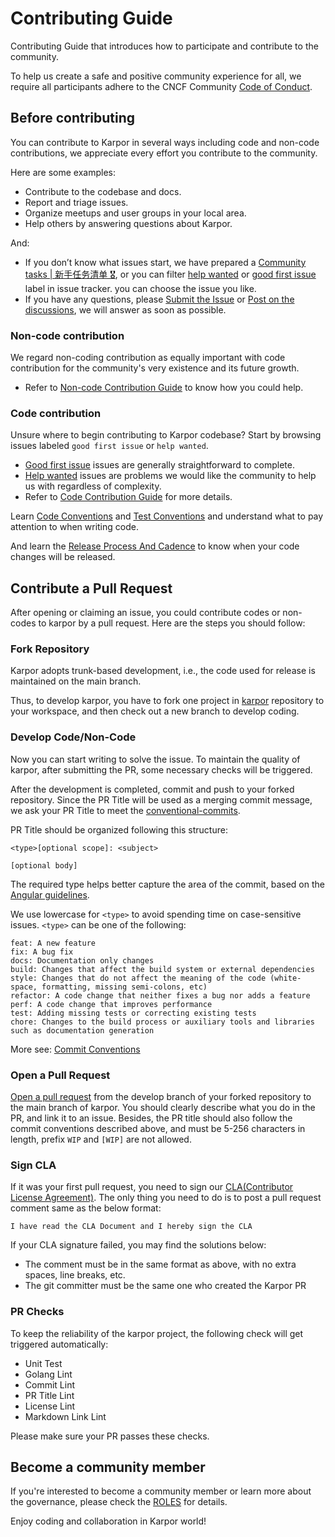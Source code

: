 # Contributing Guide

Contributing Guide that introduces how to participate and contribute to the community.

To help us create a safe and positive community experience for all, we require all participants adhere to the CNCF Community [Code of Conduct](https://github.com/cncf/foundation/blob/main/code-of-conduct.md).

## Before contributing

You can contribute to Karpor in several ways including code and non-code contributions,
we appreciate every effort you contribute to the community. 

Here are some examples:

* Contribute to the codebase and docs.
* Report and triage issues.
* Organize meetups and user groups in your local area.
* Help others by answering questions about Karpor.

And:

- If you don’t know what issues start, we have prepared a [Community tasks | 新手任务清单 🎖︎](https://github.com/KusionStack/karpor/issues/463), or you can filter [help wanted](https://github.com/KusionStack/karpor/issues?q=is%3Aopen+is%3Aissue+label%3A%22help+wanted%22) or [good first issue](https://github.com/KusionStack/karpor/issues?q=is%3Aopen+is%3Aissue++label%3A%22good+first+issue%22) label in issue tracker. you can choose the issue you like.
- If you have any questions, please [Submit the Issue](https://github.com/KusionStack/karpor/issues/new/choose) or [Post on the discussions](https://github.com/KusionStack/karpor/discussions/new/choose), we will answer as soon as possible.

### Non-code contribution

We regard non-coding contribution as equally important with code contribution for the community's very existence and its future growth.

- Refer to [Non-code Contribution Guide](./non-code-contribute) to know how you could help.

### Code contribution

Unsure where to begin contributing to Karpor codebase? Start by browsing issues labeled `good first issue` or `help wanted`.

- [Good first issue](https://github.com/KusionStack/karpor/labels/good%20first%20issue) issues are generally straightforward to complete.
- [Help wanted](https://github.com/KusionStack/karpor/labels/help%20wanted) issues are problems we would like the community to help us with regardless of complexity.
- Refer to [Code Contribution Guide](./code-contribute) for more details.

Learn [Code Conventions](../conventions/code-conventions) and [Test Conventions](../conventions/test-conventions) and understand what to pay attention to when writing code. 

And learn the [Release Process And Cadence](../conventions/release-process) to know when your code changes will be released.

## Contribute a Pull Request

After opening or claiming an issue, you could contribute codes or non-codes to karpor by a pull request. Here are the steps you should follow:

### Fork Repository

Karpor adopts trunk-based development, i.e., the code used for release is maintained on the main branch.

Thus, to develop karpor, you have to fork one project in [karpor](https://github.com/KusionStack/karpor) repository to your workspace, and then check out a new branch to develop coding.

### Develop Code/Non-Code

Now you can start writing to solve the issue. To maintain the quality of karpor, after submitting the PR, some necessary checks will be triggered.

After the development is completed, commit and push to your forked repository. Since the PR Title will be used as a merging commit message, we ask your PR Title to meet the [conventional-commits](https://www.conventionalcommits.org/en/v1.0.0/).

PR Title should be organized following this structure:
```
<type>[optional scope]: <subject>

[optional body]
```

The required type helps better capture the area of the commit, based on the [Angular guidelines](https://github.com/angular/angular/blob/22b96b9/CONTRIBUTING.md#-commit-message-guidelines).

We use lowercase for `<type>` to avoid spending time on case-sensitive issues. `<type>` can be one of the following:
```
feat: A new feature
fix: A bug fix
docs: Documentation only changes
build: Changes that affect the build system or external dependencies
style: Changes that do not affect the meaning of the code (white-space, formatting, missing semi-colons, etc)
refactor: A code change that neither fixes a bug nor adds a feature
perf: A code change that improves performance
test: Adding missing tests or correcting existing tests
chore: Changes to the build process or auxiliary tools and libraries such as documentation generation
```

More see: [Commit Conventions](../2-conventions/4-commit-conventions.md)

### Open a Pull Request

[Open a pull request](https://github.com/KusionStack/karpor/pulls) from the develop branch of your forked repository to the main branch of karpor. You should clearly describe what you do in the PR, and link it to an issue. Besides, the PR title should also follow the commit conventions described above, and must be 5-256 characters in length, prefix `WIP` and `[WIP]` are not allowed.

### Sign CLA

If it was your first pull request, you need to sign our [CLA(Contributor License Agreement)](https://github.com/KusionStack/.github/blob/main/CLA.md). The only thing you need to do is to post a pull request comment same as the below format:

`I have read the CLA Document and I hereby sign the CLA`

If your CLA signature failed, you may find the solutions below:

* The comment must be in the same format as above, with no extra spaces, line breaks, etc.
* The git committer must be the same one who created the Karpor PR

### PR Checks

To keep the reliability of the karpor project, the following check will get triggered automatically:

* Unit Test
* Golang Lint
* Commit Lint
* PR Title Lint
* License Lint
* Markdown Link Lint

Please make sure your PR passes these checks.

## Become a community member

If you're interested to become a community member or learn more about the governance, please check the [ROLES](https://github.com/KusionStack/community/blob/main/ROLES.md) for details.

Enjoy coding and collaboration in Karpor world!

